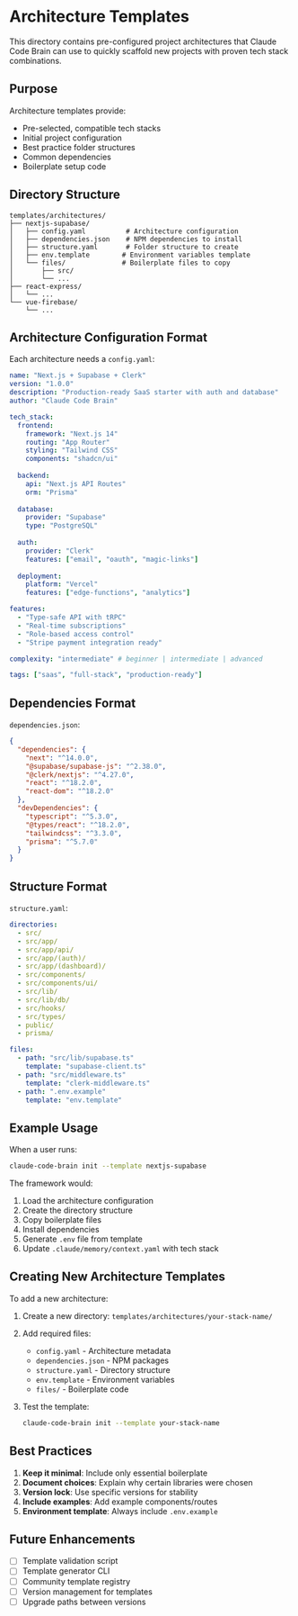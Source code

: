 # Architecture Templates

This directory contains pre-configured project architectures that Claude Code Brain can use to quickly scaffold new projects with proven tech stack combinations.

## Purpose

Architecture templates provide:
- Pre-selected, compatible tech stacks
- Initial project configuration
- Best practice folder structures
- Common dependencies
- Boilerplate setup code

## Directory Structure

```
templates/architectures/
├── nextjs-supabase/
│   ├── config.yaml          # Architecture configuration
│   ├── dependencies.json    # NPM dependencies to install
│   ├── structure.yaml       # Folder structure to create
│   ├── env.template        # Environment variables template
│   └── files/              # Boilerplate files to copy
│       ├── src/
│       └── ...
├── react-express/
│   └── ...
└── vue-firebase/
    └── ...
```

## Architecture Configuration Format

Each architecture needs a `config.yaml`:

```yaml
name: "Next.js + Supabase + Clerk"
version: "1.0.0"
description: "Production-ready SaaS starter with auth and database"
author: "Claude Code Brain"

tech_stack:
  frontend:
    framework: "Next.js 14"
    routing: "App Router"
    styling: "Tailwind CSS"
    components: "shadcn/ui"
  
  backend:
    api: "Next.js API Routes"
    orm: "Prisma"
  
  database:
    provider: "Supabase"
    type: "PostgreSQL"
  
  auth:
    provider: "Clerk"
    features: ["email", "oauth", "magic-links"]
  
  deployment:
    platform: "Vercel"
    features: ["edge-functions", "analytics"]

features:
  - "Type-safe API with tRPC"
  - "Real-time subscriptions"
  - "Role-based access control"
  - "Stripe payment integration ready"

complexity: "intermediate" # beginner | intermediate | advanced

tags: ["saas", "full-stack", "production-ready"]
```

## Dependencies Format

`dependencies.json`:

```json
{
  "dependencies": {
    "next": "^14.0.0",
    "@supabase/supabase-js": "^2.38.0",
    "@clerk/nextjs": "^4.27.0",
    "react": "^18.2.0",
    "react-dom": "^18.2.0"
  },
  "devDependencies": {
    "typescript": "^5.3.0",
    "@types/react": "^18.2.0",
    "tailwindcss": "^3.3.0",
    "prisma": "^5.7.0"
  }
}
```

## Structure Format

`structure.yaml`:

```yaml
directories:
  - src/
  - src/app/
  - src/app/api/
  - src/app/(auth)/
  - src/app/(dashboard)/
  - src/components/
  - src/components/ui/
  - src/lib/
  - src/lib/db/
  - src/hooks/
  - src/types/
  - public/
  - prisma/

files:
  - path: "src/lib/supabase.ts"
    template: "supabase-client.ts"
  - path: "src/middleware.ts"
    template: "clerk-middleware.ts"
  - path: ".env.example"
    template: "env.template"
```

## Example Usage

When a user runs:
```bash
claude-code-brain init --template nextjs-supabase
```

The framework would:
1. Load the architecture configuration
2. Create the directory structure
3. Copy boilerplate files
4. Install dependencies
5. Generate `.env` file from template
6. Update `.claude/memory/context.yaml` with tech stack

## Creating New Architecture Templates

To add a new architecture:

1. Create a new directory: `templates/architectures/your-stack-name/`
2. Add required files:
   - `config.yaml` - Architecture metadata
   - `dependencies.json` - NPM packages
   - `structure.yaml` - Directory structure
   - `env.template` - Environment variables
   - `files/` - Boilerplate code

3. Test the template:
   ```bash
   claude-code-brain init --template your-stack-name
   ```

## Best Practices

1. **Keep it minimal**: Include only essential boilerplate
2. **Document choices**: Explain why certain libraries were chosen
3. **Version lock**: Use specific versions for stability
4. **Include examples**: Add example components/routes
5. **Environment template**: Always include `.env.example`

## Future Enhancements

- [ ] Template validation script
- [ ] Template generator CLI
- [ ] Community template registry
- [ ] Version management for templates
- [ ] Upgrade paths between versions